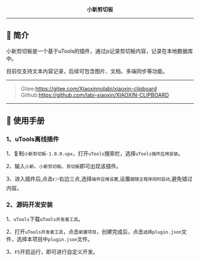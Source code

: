 <p align="center">
	<strong>小新剪切板</strong>
</p>

----------

## 🌆 简介

小新剪切板是一个基于uTools的插件，通过js记录剪切板内容，记录在本地数据库中。

目前仅支持文本内容记录，后续可包含图片、文档、多端同步等功能。

----------

> Gitee:https://gitee.com/Xiaoxinnolabi/xiaoxin-clipboard
> Github:https://github.com/labi-xiaoxin/XIAOXIN-CLIPBOARD

----------

## 📄 使用手册

### 1、uTools离线插件

1、复制`小新剪切板-1.0.0.upx`，打开`uTools`搜索栏，选择`uTools插件应用安装`。

2、输入`小新`、`小新剪切板`、`剪切板`即可出现该插件。

3、进入插件后,点击👉右边三点,选择`插件应用设置`,设置`跟随主程序同时启动`,避免错过内容。

### 2、源码开发安装

1、`uTools`下载`uTools开发者工具`。

2、打开`uTools开发者工具`，点击`新建项目`，创建完成后，点击`选择plugin.json`文件，选择本项目中`plugin.json`文件。

3、`F5`开启运行，即可进行自定义开发。